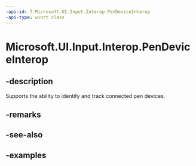 ```yaml
---
-api-id: T:Microsoft.UI.Input.Interop.PenDeviceInterop
-api-type: winrt class
---
```


# Microsoft.UI.Input.Interop.PenDeviceInterop

<!--
public static class PenDeviceInterop
-->

## -description

Supports the ability to identify and track connected pen devices.

## -remarks

## -see-also

## -examples
